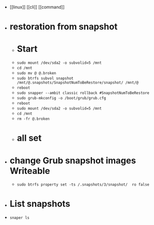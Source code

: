 - [[linux]] [[cli]] [[command]]
- # restoration from snapshot
	- # Start
	- `sudo mount /dev/sda2 -o subvolid=5 /mnt`
	- `cd /mnt`
	- `sudo mv @ @.broken`
	- `sudo btrfs subvol snapshot /mnt/@.snapshots/SnapshotNumToBeRestore/snapshot/ /mnt/@`
	- `reboot`
	- `sudo snapper --ambit classic rollback #SnapshotNumToBeRestore`
	- `sudo grub-mkconfig -o /boot/grub/grub.cfg`
	- `reboot`
	- `sudo mount /dev/sda2 -o subvolid=5 /mnt`
	- `cd /mnt`
	- `rm -fr @.broken`
	- # all set
- # change Grub snapshot images Writeable
	- `sudo btrfs property set -ts /.snapshots/3/snapshot/  ro false`
- # List snapshots
- `snaper ls`